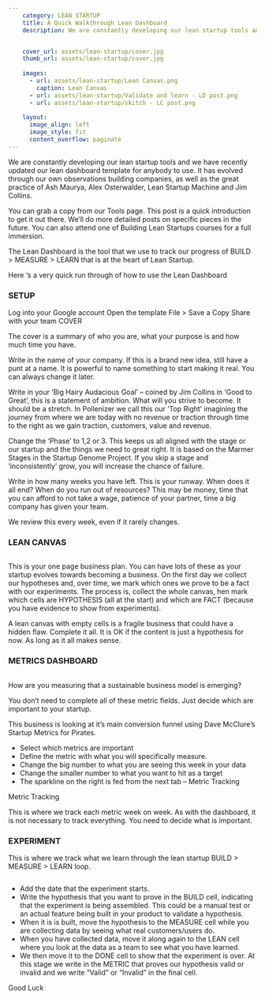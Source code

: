 ```yaml
---
    category: LEAN STARTUP
    title: A Quick Walkthrough Lean Dashboard
    description: We are constantly developing our lean startup tools and we have recently updated our lean dashboard template for anybody to use. It has evolved through our own observations building companies, as well as the great practice of Ash Maurya, Alex Osterwalder, Lean Startup Machine and Jim Collins. You can grab a copy from our Tools page. This post is a quick introduction to get it out there. We’ll do more detailed posts on specific pieces in the future. You can also attend one of Building Lean Startups courses for a full immersion.


    cover_url: assets/lean-startup/cover.jpg
    thumb_url: assets/lean-startup/cover.jpg
    
    images: 
      - url: assets/lean-startup/Lean Canvas.png
        caption: Lean Canvas
      - url: assets/lean-startup/Validate and learn - LD post.png
      - url: assets/lean-startup/skitch - LC post.png
      
    layout:
      image_align: left
      image_style: fit
      content_overflow: paginate
---
```


We are constantly developing our lean startup tools and we have recently updated our lean dashboard template for anybody to use. It has evolved through our own observations building companies, as well as the great practice of Ash Maurya, Alex Osterwalder, Lean Startup Machine and Jim Collins.


You can grab a copy from our Tools page. This post is a quick introduction to get it out there. We’ll do more detailed posts on specific pieces in the future. You can also attend one of Building Lean Startups courses for a full immersion.

The Lean Dashboard is the tool that we use to track our progress of BUILD > MEASURE > LEARN that is at the heart of Lean Startup.

Here ‘s a very quick run through of how to use the Lean Dashboard


### SETUP

Log into your Google account
Open the template
File > Save a Copy
Share with your team
COVER

The cover is a summary of who you are, what your purpose is and how much time you have.

Write in the name of your company. If this is a brand new idea, still have a punt at a name. It is powerful to name something to start making it real. You can always change it later.

Write in your ‘Big Hairy Audacious Goal’ – coined by Jim Collins in ‘Good to Great’, this is a statement of ambition. What will you strive to become. It should be a stretch. In Pollenizer we call this our ‘Top Right’ imagining the journey from where we are today with no revenue or traction through time to the right as we gain traction, customers, value and revenue.

Change the ‘Phase’ to 1,2 or 3. This keeps us all aligned with the stage or our startup and the things we need to great right. It is based on the Marmer Stages in the Startup Genome Project. If you skip a stage and ‘inconsistently’ grow, you will increase the chance of failure.

Write in how many weeks you have left. This is your runway. When does it all end? When do you run out of resources? This may be money, time that you can afford to not take a wage, patience of your partner, time a big company has given your team.

We review this every week, even if it rarely changes.

### LEAN CANVAS
<img data-media-id="images:1" width=80%>

This is your one page business plan. You can have lots of these as your startup evolves towards becoming a business. On the first day we collect our hypotheses and, over time, we mark which ones we prove to be a fact with our experiments. The process is, collect the whole canvas, hen mark which cells are HYPOTHESIS (all at the start) and which are FACT (because you have evidence to show from experiments).

A lean canvas with empty cells is a fragile business that could have a hidden flaw. Complete it all. It is OK if the content is just a hypothesis for now. As long as it all makes sense.

### METRICS DASHBOARD
<img data-media-id="images:3" width=80%>

How are you measuring that a sustainable business model is emerging?

You don’t need to complete all of these metric fields. Just decide which are important to your startup.

This business is looking at it’s main conversion funnel using Dave McClure’s Startup Metrics for Pirates.

- Select which metrics are important
- Define the metric with what you will specifically measure.
- Change the big number to what you are seeing this week in your data
- Change the smaller number to what you want to hit as a target
- The sparkline on the right is fed from the next tab – Metric Tracking

Metric Tracking

This is where we track each metric week on week. As with the dashboard, it is not necessary to track everything. You need to decide what is important.

### EXPERIMENT

This is where we track what we learn through the lean startup BUILD > MEASURE > LEARN loop.

<img data-media-id="images:2" width=60%>

- Add the date that the experiment starts.
- Write the hypothesis that you want to prove in the BUILD cell, indicating that the experiment is being assembled. This could be a manual test or an actual feature being built in your product to validate a hypothesis.
- When it is is built, move the hypothesis to the MEASURE cell while you are collecting data by seeing what real customers/users do.
- When you have collected data, move it along again to the LEAN cell where you look at the data as a team to see what you have learned.
- We then move it to the DONE cell to show that the experiment is over. At this stage we write in the METRIC that proves our hypothesis valid or invalid and we write “Valid” or “Invalid” in the final cell.

Good Luck
